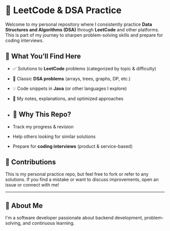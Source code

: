 # 📘 LeetCode & DSA Practice

Welcome to my personal repository where I consistently practice **Data Structures and Algorithms (DSA)** through **LeetCode** and other platforms. This is part of my journey to sharpen problem-solving skills and prepare for coding interviews.

## 📌 What You’ll Find Here

- ✅ Solutions to **LeetCode** problems (categorized by topic & difficulty)
- 🚀 Classic **DSA problems** (arrays, trees, graphs, DP, etc.)
- 💡 Code snippets in **Java** (or other languages I explore)
- 📒 My notes, explanations, and optimized approaches

- ## 🧠 Why This Repo?

- Track my progress & revision
- Help others looking for similar solutions
- Prepare for **coding interviews** (product & service-based)

## 🤝 Contributions

This is my personal practice repo, but feel free to fork or refer to any solutions. If you find a mistake or want to discuss improvements, open an issue or connect with me!

---

## 🧍 About Me

I'm a software developer passionate about backend development, problem-solving, and continuous learning.
